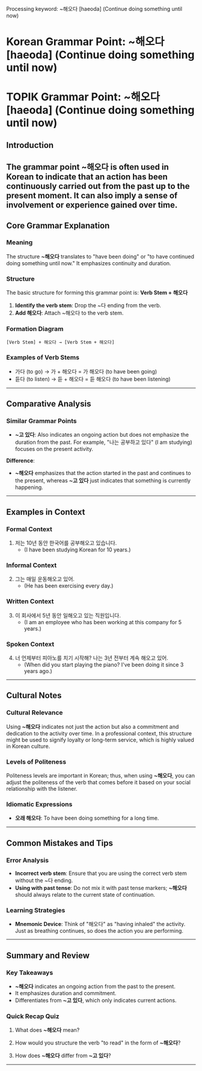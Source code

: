 Processing keyword: ~해오다 [haeoda] (Continue doing something until now)
# Korean Grammar Point: ~해오다 [haeoda] (Continue doing something until now)
# TOPIK Grammar Point: ~해오다 [haeoda] (Continue doing something until now)
## Introduction
The grammar point **~해오다** is often used in Korean to indicate that an action has been continuously carried out from the past up to the present moment. It can also imply a sense of involvement or experience gained over time.
---
## Core Grammar Explanation
### Meaning
The structure **~해오다** translates to "have been doing" or "to have continued doing something until now." It emphasizes continuity and duration.
### Structure
The basic structure for forming this grammar point is:
**Verb Stem + 해오다**
1. **Identify the verb stem**: Drop the ~다 ending from the verb.
2. **Add 해오다**: Attach ~해오다 to the verb stem.
### Formation Diagram
```
[Verb Stem] + 해오다 → [Verb Stem + 해오다]
```
### Examples of Verb Stems
- 가다 (to go) → 가 + 해오다 = 가 해오다 (to have been going)
- 듣다 (to listen) → 듣 + 해오다 = 듣 해오다 (to have been listening)
---
## Comparative Analysis
### Similar Grammar Points
- **~고 있다**: Also indicates an ongoing action but does not emphasize the duration from the past. For example, "나는 공부하고 있다" (I am studying) focuses on the present activity.
  
**Difference**: 
- **~해오다** emphasizes that the action started in the past and continues to the present, whereas **~고 있다** just indicates that something is currently happening.
---
## Examples in Context
### Formal Context
1. 저는 10년 동안 한국어를 공부해오고 있습니다.
   - (I have been studying Korean for 10 years.)
### Informal Context
2. 그는 매일 운동해오고 있어.
   - (He has been exercising every day.)
### Written Context
3. 이 회사에서 5년 동안 일해오고 있는 직원입니다.
   - (I am an employee who has been working at this company for 5 years.)
### Spoken Context
4. 너 언제부터 피아노를 치기 시작해? 나는 3년 전부터 계속 해오고 있어.
   - (When did you start playing the piano? I've been doing it since 3 years ago.)
---
## Cultural Notes
### Cultural Relevance
Using **~해오다** indicates not just the action but also a commitment and dedication to the activity over time. In a professional context, this structure might be used to signify loyalty or long-term service, which is highly valued in Korean culture.
### Levels of Politeness
Politeness levels are important in Korean; thus, when using **~해오다**, you can adjust the politeness of the verb that comes before it based on your social relationship with the listener.
### Idiomatic Expressions
- **오래 해오다**: To have been doing something for a long time.
---
## Common Mistakes and Tips
### Error Analysis
- **Incorrect verb stem**: Ensure that you are using the correct verb stem without the ~다 ending.
- **Using with past tense**: Do not mix it with past tense markers; **~해오다** should always relate to the current state of continuation.
### Learning Strategies
- **Mnemonic Device**: Think of "해오다" as "having inhaled" the activity. Just as breathing continues, so does the action you are performing.
---
## Summary and Review
### Key Takeaways
- **~해오다** indicates an ongoing action from the past to the present.
- It emphasizes duration and commitment.
- Differentiates from **~고 있다**, which only indicates current actions.
### Quick Recap Quiz
1. What does **~해오다** mean?
   
2. How would you structure the verb "to read" in the form of **~해오다**?
3. How does **~해오다** differ from **~고 있다**?
---
